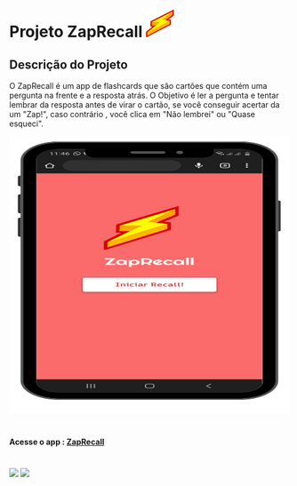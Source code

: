 
# Projeto ZapRecall <img src="src/imagens/iconeLogo.svg" width=50px height=50px/>

## Descrição do Projeto
 O ZapRecall é um app de flashcards que são cartões que contém uma pergunta na frente e a resposta atrás.
O Objetivo é ler a pergunta e tentar lembrar da resposta antes de virar o cartão, se você conseguir acertar da um "Zap!", caso contrário , você clica em "Não lembrei" ou "Quase esqueci".

<img src="src/imagens/1.png" width=1500px height=500px/>


#
#### Acesse o app : <a href="https://projeto-zap-recall-sage.vercel.app/">ZapRecall</a>
#
[![](https://img.shields.io/badge/React-20232A?style=for-the-badge&logo=react&logoColor=61DAFB)]()
[![](https://img.shields.io/badge/JavaScript-323330?style=for-the-badge&logo=javascript&logoColor=F7DF1E)]()
